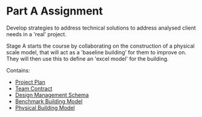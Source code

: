 # Part A Assignment

Develop strategies to address technical solutions to address analysed client needs in a 'real' project. 

Stage A starts the course by collaborating on the construction of a physical scale model, that will act as a 'baseline building' for them to improve on. They will then use this to define an 'excel model' for the building. 

Contains:
* [Project Plan](/41936/Deliverables/ProjectPlan)
* [Team Contract](/41936/Deliverables/TeamContract)
* [Design Management Schema](/41936/Deliverables/DesignManagementSchema)
* [Benchmark Building Model](/41936/Deliverables/BenchmarkBuildingModel)
* [Physical Building Model](/41936/Deliverables/PhysicalModel)
